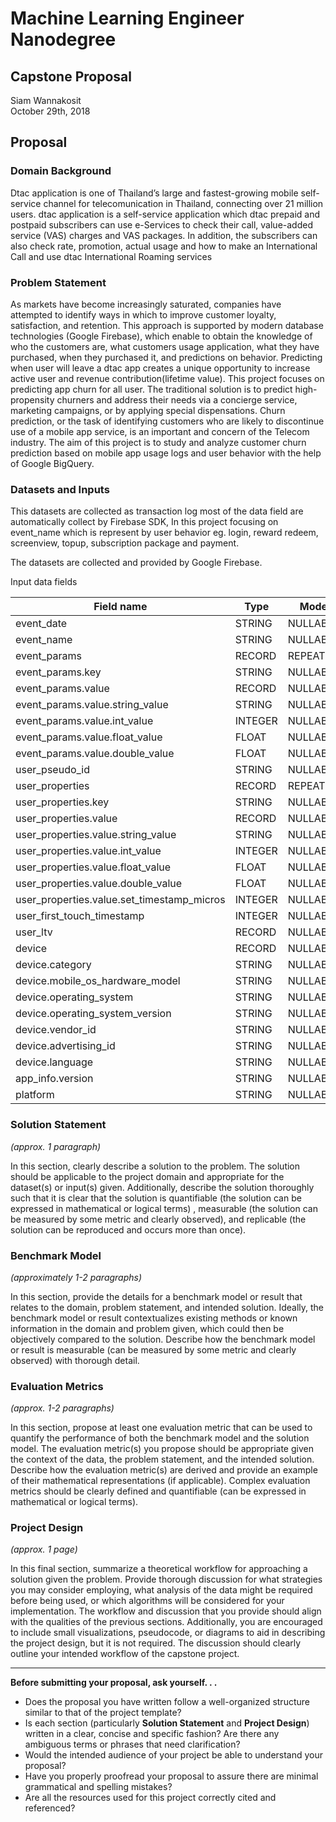 # Machine Learning Engineer Nanodegree
## Capstone Proposal
Siam Wannakosit  
October 29th, 2018

## Proposal

### Domain Background

Dtac application is one of Thailand’s large and fastest-growing mobile self-service channel for telecomunication in Thailand, connecting over 21 million users. dtac application is a self-service application which dtac prepaid and postpaid subscribers can use e-Services to check their call, value-added service (VAS) charges and VAS packages. In addition, the subscribers can also check rate, promotion, actual usage and how to make an International Call and use dtac International Roaming services 

### Problem Statement

As markets have become increasingly saturated, companies have attempted to identify ways in which to improve customer loyalty, satisfaction, and retention. This approach is supported by modern database technologies (Google Firebase), which enable to obtain the knowledge of who the customers are, what customers usage application, what they have purchased, when they purchased it, and predictions on behavior. Predicting when user will leave a dtac app creates a unique opportunity to increase active user and revenue contribution(lifetime value). This project focuses on predicting app churn for all user.  The traditional solution is to predict high-propensity churners and address their needs via a concierge service, marketing campaigns, or by applying special dispensations. Churn prediction, or the task of identifying customers who are likely to discontinue use of a mobile app service, is an important and concern of the Telecom industry.
The aim of this project is to study and analyze customer churn prediction based on mobile app usage logs and user behavior with the help of Google BigQuery.

### Datasets and Inputs

This datasets are collected as transaction log most of the data field are automatically collect by Firebase SDK, In this project focusing on event_name which is represent by user behavior eg. login, reward redeem, screenview, topup, subscription package and payment.

The datasets are collected and provided by Google Firebase.

Input data fields

| Field name                                  | Type    | Mode     |
|---------------------------------------------|---------|----------|
| event_date                                  | STRING  | NULLABLE |
| event_name                                  | STRING  | NULLABLE |
| event_params                                | RECORD  | REPEATED |
| event_params.key                            | STRING  | NULLABLE |
| event_params.value                          | RECORD  | NULLABLE |
| event_params.value.string_value             | STRING  | NULLABLE |
| event_params.value.int_value                | INTEGER | NULLABLE |
| event_params.value.float_value              | FLOAT   | NULLABLE |
| event_params.value.double_value             | FLOAT   | NULLABLE |
| user_pseudo_id                              | STRING  | NULLABLE |
| user_properties                             | RECORD  | REPEATED |
| user_properties.key                         | STRING  | NULLABLE |
| user_properties.value                       | RECORD  | NULLABLE |
| user_properties.value.string_value          | STRING  | NULLABLE |
| user_properties.value.int_value             | INTEGER | NULLABLE |
| user_properties.value.float_value           | FLOAT   | NULLABLE |
| user_properties.value.double_value          | FLOAT   | NULLABLE |
| user_properties.value.set_timestamp_micros  | INTEGER | NULLABLE |
| user_first_touch_timestamp                  | INTEGER | NULLABLE |
| user_ltv                                    | RECORD  | NULLABLE |
| device                                      | RECORD  | NULLABLE |
| device.category                             | STRING  | NULLABLE |
| device.mobile_os_hardware_model             | STRING  | NULLABLE |
| device.operating_system                     | STRING  | NULLABLE |
| device.operating_system_version             | STRING  | NULLABLE |
| device.vendor_id                            | STRING  | NULLABLE |
| device.advertising_id                       | STRING  | NULLABLE |
| device.language                             | STRING  | NULLABLE |
| app_info.version                            | STRING  | NULLABLE |
| platform                                    | STRING  | NULLABLE |



### Solution Statement
_(approx. 1 paragraph)_

In this section, clearly describe a solution to the problem. The solution should be applicable to the project domain and appropriate for the dataset(s) or input(s) given. Additionally, describe the solution thoroughly such that it is clear that the solution is quantifiable (the solution can be expressed in mathematical or logical terms) , measurable (the solution can be measured by some metric and clearly observed), and replicable (the solution can be reproduced and occurs more than once).

### Benchmark Model
_(approximately 1-2 paragraphs)_

In this section, provide the details for a benchmark model or result that relates to the domain, problem statement, and intended solution. Ideally, the benchmark model or result contextualizes existing methods or known information in the domain and problem given, which could then be objectively compared to the solution. Describe how the benchmark model or result is measurable (can be measured by some metric and clearly observed) with thorough detail.

### Evaluation Metrics
_(approx. 1-2 paragraphs)_

In this section, propose at least one evaluation metric that can be used to quantify the performance of both the benchmark model and the solution model. The evaluation metric(s) you propose should be appropriate given the context of the data, the problem statement, and the intended solution. Describe how the evaluation metric(s) are derived and provide an example of their mathematical representations (if applicable). Complex evaluation metrics should be clearly defined and quantifiable (can be expressed in mathematical or logical terms).

### Project Design
_(approx. 1 page)_

In this final section, summarize a theoretical workflow for approaching a solution given the problem. Provide thorough discussion for what strategies you may consider employing, what analysis of the data might be required before being used, or which algorithms will be considered for your implementation. The workflow and discussion that you provide should align with the qualities of the previous sections. Additionally, you are encouraged to include small visualizations, pseudocode, or diagrams to aid in describing the project design, but it is not required. The discussion should clearly outline your intended workflow of the capstone project.

-----------

**Before submitting your proposal, ask yourself. . .**

- Does the proposal you have written follow a well-organized structure similar to that of the project template?
- Is each section (particularly **Solution Statement** and **Project Design**) written in a clear, concise and specific fashion? Are there any ambiguous terms or phrases that need clarification?
- Would the intended audience of your project be able to understand your proposal?
- Have you properly proofread your proposal to assure there are minimal grammatical and spelling mistakes?
- Are all the resources used for this project correctly cited and referenced?
